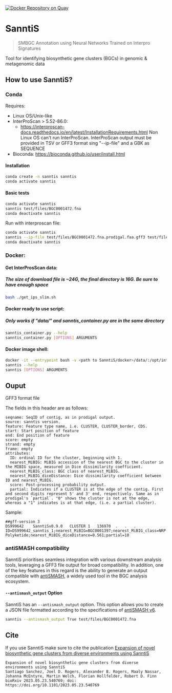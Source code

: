 [![Docker Repository on Quay](https://quay.io/repository/microbiome-informatics/sanntis/status "Docker Repository on Quay")](https://quay.io/repository/microbiome-informatics/sanntis)

# SanntiS

> SMBGC Annotation using Neural Networks Trained on Interpro Signatures

Tool for identifying biosynthetic gene clusters (BGCs) in genomic & metagenomic data


## How to use SanntiS?

### Conda

Requires:
* Linux OS/Unix-like
* InterProScan > 5.52-86.0: 
  - https://interproscan-docs.readthedocs.io/en/latest/InstallationRequirements.html 
      Non Linux OS can't run InterProScan. InterProScan output must be provided in TSV or GFF3 format sing "--ip-file" and a GBK as SEQUENCE
* Bioconda: https://bioconda.github.io/user/install.html

#### Installation

```bash
conda create -n sanntis sanntis
conda activate sanntis
```

#### Basic tests

```bash
conda activate sanntis
sanntis test/files/BGC0001472.fna
conda deactivate sanntis
```

 Run with interproscan file:
```bash
conda activate sanntis
sanntis --ip-file test/files/BGC0001472.fna.prodigal.faa.gff3 test/files/BGC0001472.fna.prodigal.faa.gb
conda deactivate sanntis
```

###  Docker:

#### Get InterProsScan data:
##### The size of download file is ~24G, the final directory is 16G. Be sure to have enough space
```bash
bash ./get_ips_slim.sh
```

#### Docker ready to use script:
##### Only works if "data/" and sanntis_container.py are in the same directory
```bash
sanntis_container.py --help
sanntis_container.py [OPTIONS] ARGUMENTS
```

#### Docker image shell:
```bash
docker -it --entrypoint bash -v <path to SanntiS/docker>/data/:/opt/interproscan quay.io/repository/microbiome-informatics/sanntis
sanntis --help
sanntis [OPTIONS] ARGUMENTS
```


## Ouput

  GFF3 format file

  The fields in this header are as follows:

    seqname: SeqID of contig, as in prodigal output.
    source: sanntis version.
    feature: Feature type name, i.e. CLUSTER, CLUSTER_border, CDS.
    start: Start position of feature
    end: End position of feature
    score: empty
    strand: empty
    frame: empty
    attributes:
      ID: ordinal ID for the cluster, beginning with 1.
      nearest_MiBIG: MiBIG accession of the nearest BGC to the cluster in the MIBIG space, measured in Dice dissimilarity coefficient.
      nearest_MiBIG_class: BGC class of nearest_MiBIG.
      nearest_MiBIG_diceDistance: Dice dissimilarity coefficient between ID and nearest_MiBIG.
      score: Post-processing probability output.
      partial: Indicates if a CLUSTER is at the edge of the contig. First and second digits represent 5' and 3' end, respectively. Same as in prodigal's `partial`. "0" shows the cluster is not at the edge, whereas a "1" indicates is at that edge, (i.e. a partial cluster).

  Sample:

    ##gff-version 3
    DS999642	SanntiSv0.9.0	CLUSTER	1	136970	.	.	.	ID=DS999642_sanntis_1;nearest_MiBIG=BGC0001397;nearest_MiBIG_class=NRP Polyketide;nearest_MiBIG_diceDistance=0.561;partial=10

### antiSMASH compatibility

SanntiS prioritises seamless integration with various downstream analysis tools, leveraging a GFF3 file output for broad compatibility. In addition, one of the key features in this regard is the ability to generate an output compatible with [antiSMASH](https://docs.antismash.secondarymetabolites.org/sideloading/), a widely used tool in the BGC analysis ecosystem.

#### `--antismash_output` Option

SanntiS has an `--antismash_output` option. This option allows you to create a JSON file formatted according to the specifications of [antiSMASH v6](https://docs.antismash.secondarymetabolites.org/sideloading/). 

```bash
sanntis --antismash_output True test/files/BGC0001472.fna
```

## Cite
  If you use SanntiS make sure to cite the publication 
[Expansion of novel biosynthetic gene clusters from diverse environments using SanntiS](https://www.biorxiv.org/content/10.1101/2023.05.23.540769v1)
```
Expansion of novel biosynthetic gene clusters from diverse environments using SanntiS
Santiago Sanchez, Joel D. Rogers, Alexander B. Rogers, Maaly Nassar, Johanna McEntyre, Martin Welch, Florian Hollfelder, Robert D. Finn
bioRxiv 2023.05.23.540769; doi: https://doi.org/10.1101/2023.05.23.540769
```
